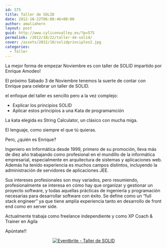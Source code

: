 ```yaml
---
id: 575
title: Taller de SOLID
date: 2012-10-22T06:00:46+00:00
author: amaliahern
layout: post
guid: http://www.cyliconvalley.es/?p=575
permalink: /2012/10/22/taller-de-solid/
cover: /assets/2012/10/solidprinciples2.jpg
categories:
  - Taller
---
```

La mejor forma de empezar Noviembre es con taller de SOLID impartido por Enrique Amodeo!

El próximo Sábado 3 de Noviembre tenemos la suerte de contar con Enrique para celebrar un taller de SOLID.

el enfoque del taller es sencillo pero a la vez complejo:

  * Explicar los principios SOLID
  * Aplicar estos principios a una Kata de programamción

La kata elegida es String Calculator, un clásico con mucha miga.

El lenguaje, como siempre el que tú quieras.

Pero, ¿quién es Enrique?

Ingeniero en Informática desde 1999, primero de su promoción, lleva más de diez año trabajando como profesional en el mundillo de la informática empresarial, especialmente en arquitectura de sistemas y aplicaciones web. Además ha tenido experiencia es muchos campos distintos, incluyendo la administración de servidores de aplicaciones JEE.

Sus intereses profesionales son muy variados, pero resumiendo, profesionalmente se interesa en cómo hay que organizar y gestionar un proyecto software, y todas aquellas prácticas de ingeniería y programación necesarias para desarrollar software con éxito. Se define como un “full stack engineer” ya que tiene amplia experiencia tanto en desarrollo de front end como en server side.

Actualmente trabaja como freelance independiente y como XP Coach & Trainer en Agila

Apúntate!!

<p align="center">
  <a href="https://www.eventbrite.com/event/4660840700?ref=ebtn" target="_blank"><img src="https://www.eventbrite.com/custombutton?eid=4660840700" alt="Eventbrite - Taller de SOLID" /></a>
</p>